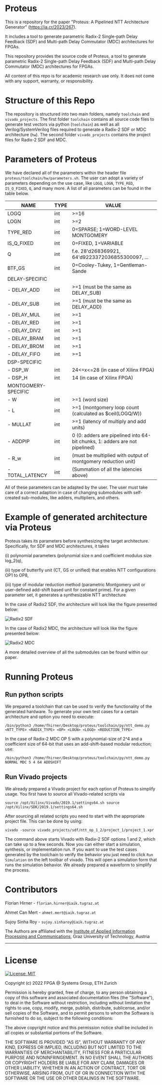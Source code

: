 # Proteus

This is a repository for the paper "Proteus: A Pipelined NTT Architecture Generator" (https://ia.cr/2023/267). 

It includes a tool to generate parametric Radix-2 Single-path Delay Feedback (SDF) and Multi-path Delay Commutator (MDC) architectures for FPGAs.

This repository provides the source code of Proteus, a tool to generate parametric Radix-2 Single-path Delay Feedback (SDF) and Multi-path Delay Commutator (MDC) architectures for FPGAs.

All content of this repo is for academic research use only. It does not come with any support, warranty, or responsibility.

# Structure of this Repo

The repository is structured into two main folders, namely `toolchain` and `vivado_projects`. The first folder `toolchain` contains all source code files to generate test vectors via python (`toolchain`) as well as all Verilog/SystemVerilog files required to generate a Radix-2 SDF or MDC architecture (`hw`). The second folder `vivado_projects` contains the project files for Radix-2 SDF and MDC. 

# Parameters of Proteus

We have declared all of the parameters within the header file `proteus/toolchain/hw/parameters.vh`. The user can adopt a variety of parameters depending on the use case, like `LOGQ`, `LOGN`, `TYPE_RED`, `IS_Q_FIXED`, `Q`, and many more. A list of all parameters can be found in the table below. 

| NAME | TYPE | VALUE |
|---|---|---|
| LOGQ | int | >=16 |
| LOGN | int | >=2 |
| TYPE_RED | int | 0=SPARSE; 1=WORD-LEVEL MONTGOMERY |
| IS_Q_FIXED | int | 0=FIXED, 1=VARIABLE |
| Q | int | f.e. 28'd268369921, 64'd9223372036855300097, ... |
| BTF_GS | int | 0=Cooley-Tukey, 1=Gentleman-Sande |
| DELAY-SPECIFIC |
| - DELAY_ADD | int | >=1 (must be the same as DELAY_SUB) |
| - DELAY_SUB | int | >=1 (must be the same as DELAY_ADD) |
| - DELAY_MUL | int | >=1 |
| - DELAY_RED | int | >=1 |
| - DELAY_DIV2 | int | >=1 |
| - DELAY_BRAM | int | >=1 |
| - DELAY_BROM | int | >=1 |
| - DELAY_FIFO | int | >=1 |
| DSP-SPECIFIC |
| - DSP_W | int | 24<=x<=28 (in case of Xilinx FPGA) |
| - DSP_H | int | 14 (in case of Xilinx FPGA) |
| MONTGOMERY-SPECIFIC |
| - W | int | >=1 (word size) |
| - L | int | >=1 (montgomery loop count (calculated as $ceil(LOGQ/W)) |
| - MULLAT | int | >=1 (latency of multiply and add units) |
| - ADDPIP | int | 0 (0: adders are pipelined into 64-bit chunks, 1: adders are not pipelined) |
| - R_w | int | (must be multiplied with output of montgomery reduction unit) |
| - TOTAL_LATENCY | int | (Summation of all the latencies above) |


All of these parameters can be adapted by the user. The user must take care of a correct adaption in case of changing submodules with self-created sub-modules, like adders, multipliers, and others. 

# Example of generated architecture via Proteus

Proteus takes its parameters before synthesizing the target architecture. Specifically, for SDF and MDC architectures, it takes 

  (i) polynomial parameters (polynomial size n and coefficient modulus size log_2(q),
  
  (ii) type of butterfly unit (CT, GS or unified) that enables NTT configurations OP1 to OP8, 
  
  (iii) type of modular reduction method (parametric Montgomery unit or user-defined add-shift based unit for constant prime). For a given parameter set, it generates a synthesizable NTT architecture

In the case of Radix2 SDF, the architecture will look like the figure presented below:

![Radix2 SDF](radix2_sdf.pdf.png)

In the case of Radix2 MDC, the architecture will look like the figure presented below:

![Radix2 MDC](radix2_mdc.pdf.png)

A more detailed overview of all the submodules can be found within our paper.

# Running Proteus

## Run python scripts

We prepared a toolchain that can be used to verify the functionality of the generated hardware. To generate your own test cases for a certain architecture and option you need to execute:

``
/bin/python3 /home/fhirner/Desktop/proteus/toolchain/py/ntt_demo.py <NTT_TYPE> <RADIX_TYPE> <OP> <LOGN> <LOGQ> <REDUCTION_TYPE>
``

In the case of Radix-2 MDC OP 5 with a polynomial-size of 2^4 and a coefficient size of 64-bit that uses an add-shift-based modular reduction; use: 

``
/bin/python3 /home/fhirner/Desktop/proteus/toolchain/py/ntt_demo.py NORMAL MDC 5 4 64 ADDSHIFT
``


## Run Vivado projects

We already prepared a Vivado project for each option of Proteus to simplify usage. You first have to source all Vivado-related scripts via 

``
source /opt/Xilinx/Vivado/2019.1/settings64.sh
source /opt/Xilinx/SDK/2019.1/settings64.sh
``

After sourcing all related scripts you need to start with the appropriate project file. This can be done by using:  

``
vivado -source vivado_projects/sdf/ntt_op_1_2/project_1/project_1.xpr
``

The command above starts Vivado with Radix-2 SDF options 1 and 2, which can take up to a few seconds. Now you can either start a simulation, synthesis, or implementation run. If you want to use the test cases generated by the toolchain to verify the behavior you just need to click `Run Simulation` on the left toolbar of vivado. This will open a simulation form that runs the simulation behavior. We already prepared a waveform to simplify the process.


# Contributors

Florian Hirner - `florian.hirner@iaik.tugraz.at`

Ahmet Can Mert - `ahmet.mert@iaik.tugraz.at`

Sujoy Sinha Roy - `sujoy.sinharoy@iaik.tugraz.at`

The Authors are affiliated with the [Institute of Applied Information Processing and Communications](https://www.iaik.tugraz.at/), Graz University of Technology, Austria

-----

# License

[![License: MIT](https://img.shields.io/badge/License-MIT-yellow.svg)](https://opensource.org/licenses/MIT)

Copyright (c) 2022 FPGA @ Systems Group, ETH Zurich

Permission is hereby granted, free of charge, to any person obtaining a copy
of this software and associated documentation files (the "Software"), to deal
in the Software without restriction, including without limitation the rights
to use, copy, modify, merge, publish, distribute, sublicense, and/or sell
copies of the Software, and to permit persons to whom the Software is
furnished to do so, subject to the following conditions:

The above copyright notice and this permission notice shall be included in all
copies or substantial portions of the Software.

THE SOFTWARE IS PROVIDED "AS IS", WITHOUT WARRANTY OF ANY KIND, EXPRESS OR
IMPLIED, INCLUDING BUT NOT LIMITED TO THE WARRANTIES OF MERCHANTABILITY,
FITNESS FOR A PARTICULAR PURPOSE AND NONINFRINGEMENT. IN NO EVENT SHALL THE
AUTHORS OR COPYRIGHT HOLDERS BE LIABLE FOR ANY CLAIM, DAMAGES OR OTHER
LIABILITY, WHETHER IN AN ACTION OF CONTRACT, TORT OR OTHERWISE, ARISING FROM,
OUT OF OR IN CONNECTION WITH THE SOFTWARE OR THE USE OR OTHER DEALINGS IN THE
SOFTWARE.
